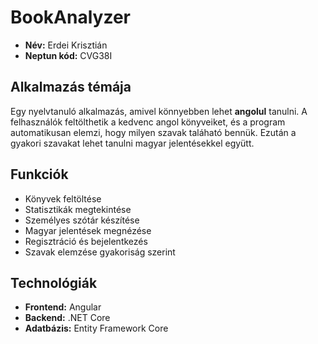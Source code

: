 # BookAnalyzer

- **Név:** Erdei Krisztián
- **Neptun kód:** CVG38I

## Alkalmazás témája
Egy nyelvtanuló alkalmazás, amivel könnyebben lehet **angolul** tanulni. A felhasználók feltölthetik a kedvenc angol könyveiket, és a program automatikusan elemzi, hogy milyen szavak taláható bennük. Ezután a gyakori szavakat lehet tanulni magyar jelentésekkel együtt.

## Funkciók
- Könyvek feltöltése
- Statisztikák megtekintése
- Személyes szótár készítése
- Magyar jelentések megnézése
- Regisztráció és bejelentkezés
- Szavak elemzése gyakoriság szerint

## Technológiák
- **Frontend:** Angular
- **Backend:** .NET Core
- **Adatbázis:** Entity Framework Core
